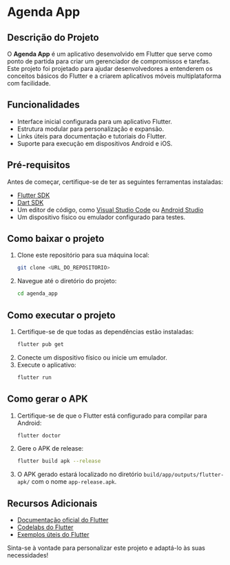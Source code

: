 # Agenda App

## Descrição do Projeto

O **Agenda App** é um aplicativo desenvolvido em Flutter que serve como ponto de partida para criar um gerenciador de compromissos e tarefas. Este projeto foi projetado para ajudar desenvolvedores a entenderem os conceitos básicos do Flutter e a criarem aplicativos móveis multiplataforma com facilidade.

## Funcionalidades

- Interface inicial configurada para um aplicativo Flutter.
- Estrutura modular para personalização e expansão.
- Links úteis para documentação e tutoriais do Flutter.
- Suporte para execução em dispositivos Android e iOS.

## Pré-requisitos

Antes de começar, certifique-se de ter as seguintes ferramentas instaladas:

- [Flutter SDK](https://docs.flutter.dev/get-started/install)
- [Dart SDK](https://dart.dev/get-dart)
- Um editor de código, como [Visual Studio Code](https://code.visualstudio.com/) ou [Android Studio](https://developer.android.com/studio)
- Um dispositivo físico ou emulador configurado para testes.

## Como baixar o projeto

1. Clone este repositório para sua máquina local:
    ```bash
    git clone <URL_DO_REPOSITORIO>
    ```
2. Navegue até o diretório do projeto:
    ```bash
    cd agenda_app
    ```

## Como executar o projeto

1. Certifique-se de que todas as dependências estão instaladas:
    ```bash
    flutter pub get
    ```
2. Conecte um dispositivo físico ou inicie um emulador.
3. Execute o aplicativo:
    ```bash
    flutter run
    ```

## Como gerar o APK

1. Certifique-se de que o Flutter está configurado para compilar para Android:
    ```bash
    flutter doctor
    ```
2. Gere o APK de release:
    ```bash
    flutter build apk --release
    ```
3. O APK gerado estará localizado no diretório `build/app/outputs/flutter-apk/` com o nome `app-release.apk`.

## Recursos Adicionais

- [Documentação oficial do Flutter](https://docs.flutter.dev/)
- [Codelabs do Flutter](https://docs.flutter.dev/get-started/codelab)
- [Exemplos úteis do Flutter](https://docs.flutter.dev/cookbook)

Sinta-se à vontade para personalizar este projeto e adaptá-lo às suas necessidades!
